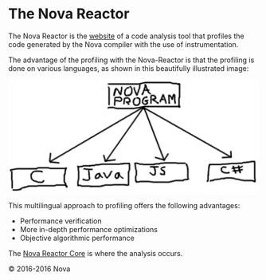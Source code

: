 The Nova Reactor
===========================

The Nova Reactor is the [website](http://nova-reactor.com) of a code analysis tool that profiles the code generated by the Nova compiler with the use of instrumentation.

The advantage of the profiling with the Nova-Reactor is that the profiling is done on various languages, as shown in this beautifully illustrated image:

![alt tag](Shared/Images/nova-reactor-multi-language.png)

This multilingual approach to profiling offers the following advantages:

  * Performance verification
  * More in-depth performance optimizations
  * Objective algorithmic performance

The [Nova Reactor Core](https://github.com/NovaFoundation/Nova-Reactor-Core) is where the analysis occurs.

© 2016-2016 Nova